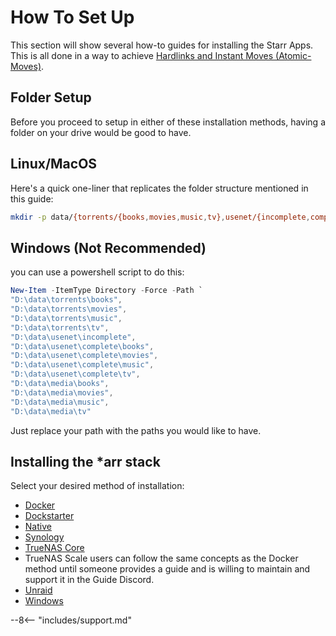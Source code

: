 # How To Set Up

This section will show several how-to guides for installing the Starr Apps.
This is all done in a way to achieve [Hardlinks and Instant Moves (Atomic-Moves)](/File-and-Folder-Structure/Hardlinks-and-Instant-Moves/).


## Folder Setup

Before you proceed to setup in either of these installation methods, having a folder on your drive would be good to have. 

## Linux/MacOS

Here's a quick one-liner that replicates the folder structure mentioned in this guide:

```bash
mkdir -p data/{torrents/{books,movies,music,tv},usenet/{incomplete,complete/{books,movies,music,tv}},media/{books,movies,music,tv}}
```

## Windows (Not Recommended)

you can use a powershell script to do this:

```powershell
New-Item -ItemType Directory -Force -Path `
"D:\data\torrents\books",
"D:\data\torrents\movies",
"D:\data\torrents\music",
"D:\data\torrents\tv",
"D:\data\usenet\incomplete",
"D:\data\usenet\complete\books",
"D:\data\usenet\complete\movies",
"D:\data\usenet\complete\music",
"D:\data\usenet\complete\tv",
"D:\data\media\books",
"D:\data\media\movies",
"D:\data\media\music",
"D:\data\media\tv"
```

Just replace your path with the paths you would like to have.

## Installing the *arr stack

Select your desired method of installation:

- [Docker](/File-and-Folder-Structure/How-to-set-up/Docker/)
- [Dockstarter](/File-and-Folder-Structure/How-to-set-up/Dockstarter/)
- [Native](/File-and-Folder-Structure/How-to-set-up/Native/)
- [Synology](/File-and-Folder-Structure/How-to-set-up/Synology/)
- [TrueNAS Core](/File-and-Folder-Structure/How-to-set-up/TrueNAS-Core/)
- TrueNAS Scale users can follow the same concepts as the Docker method until someone provides a guide and is willing to maintain and support it in the Guide Discord.
- [Unraid](/File-and-Folder-Structure/How-to-set-up/Unraid/)
- [Windows](/File-and-Folder-Structure/How-to-set-up/Windows/)

--8<-- "includes/support.md"
